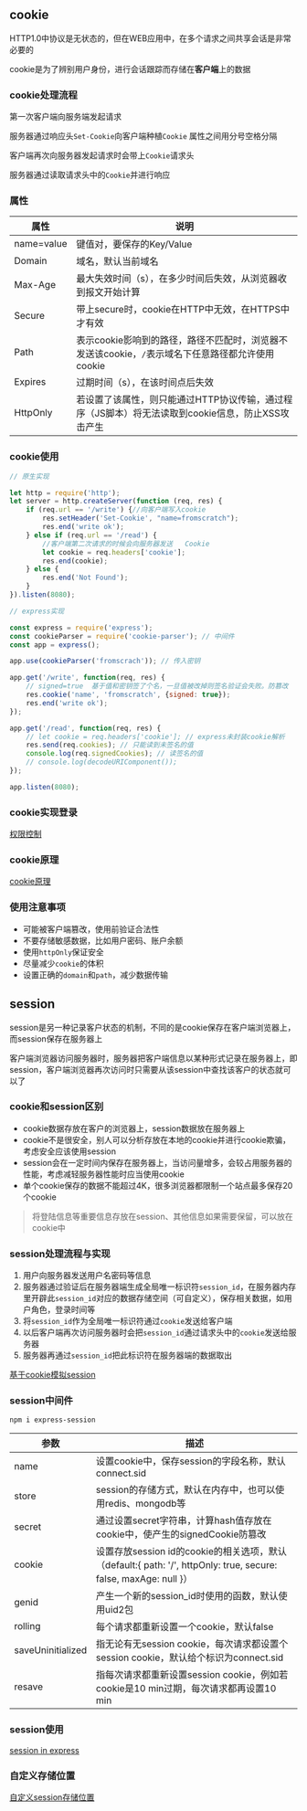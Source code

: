 ## cookie

HTTP1.0中协议是无状态的，但在WEB应用中，在多个请求之间共享会话是非常必要的

cookie是为了辨别用户身份，进行会话跟踪而存储在**客户端**上的数据



### cookie处理流程

第一次客户端向服务端发起请求

服务器通过响应头```Set-Cookie```向客户端种植```Cookie``` 属性之间用分号空格分隔

客户端再次向服务器发起请求时会带上```Cookie```请求头

服务器通过读取请求头中的```Cookie```并进行响应



### 属性

| 属性       | 说明                                                         |
| ---------- | ------------------------------------------------------------ |
| name=value | 键值对，要保存的Key/Value                                    |
| Domain     | 域名，默认当前域名                                           |
| Max-Age    | 最大失效时间（s），在多少时间后失效，从浏览器收到报文开始计算 |
| Secure     | 带上secure时，cookie在HTTP中无效，在HTTPS中才有效            |
| Path       | 表示cookie影响到的路径，路径不匹配时，浏览器不发送该cookie，```/```表示域名下任意路径都允许使用cookie |
| Expires    | 过期时间（s），在该时间点后失效                              |
| HttpOnly   | 若设置了该属性，则只能通过HTTP协议传输，通过程序（JS脚本）将无法读取到cookie信息，防止XSS攻击产生 |



### cookie使用

```javascript
// 原生实现

let http = require('http');
let server = http.createServer(function (req, res) {
    if (req.url == '/write') {//向客户端写入cookie
        res.setHeader('Set-Cookie', "name=fromscratch");
        res.end('write ok');
    } else if (req.url == '/read') {
        //客户端第二次请求的时候会向服务器发送   Cookie
        let cookie = req.headers['cookie'];
        res.end(cookie);
    } else {
        res.end('Not Found');
    }
}).listen(8080);
```

```javascript
// express实现

const express = require('express');
const cookieParser = require('cookie-parser'); // 中间件
const app = express();

app.use(cookieParser('fromscrach')); // 传入密钥

app.get('/write', function(req, res) {
    // signed=true  基于值和密钥签了个名，一旦值被改掉则签名验证会失败。防篡改
    res.cookie('name', 'fromscratch', {signed: true});
    res.end('write ok');
});

app.get('/read', function(req, res) {
    // let cookie = req.headers['cookie']; // express未封装cookie解析
    res.send(req.cookies); // 只能读到未签名的值
    console.log(req.signedCookies); // 读签名的值
    // console.log(decodeURIComponent());
});

app.listen(8080);
```



### cookie实现登录

[权限控制](cookie/cookieApp.js)



### cookie原理

[cookie原理](cookie/cookie.js)



### 使用注意事项

- 可能被客户端篡改，使用前验证合法性
- 不要存储敏感数据，比如用户密码、账户余额
- 使用```httpOnly```保证安全
- 尽量减少```cookie```的体积
- 设置正确的```domain```和```path```，减少数据传输



## session

session是另一种记录客户状态的机制，不同的是cookie保存在客户端浏览器上，而session保存在服务器上

客户端浏览器访问服务器时，服务器把客户端信息以某种形式记录在服务器上，即session，客户端浏览器再次访问时只需要从该session中查找该客户的状态就可以了



### cookie和session区别

- cookie数据存放在客户的浏览器上，session数据放在服务器上
- cookie不是很安全，别人可以分析存放在本地的cookie并进行cookie欺骗，考虑安全应该使用session
- session会在一定时间内保存在服务器上，当访问量增多，会较占用服务器的性能，考虑减轻服务器性能时应当使用cookie
- 单个cookie保存的数据不能超过4K，很多浏览器都限制一个站点最多保存20个cookie

> 将登陆信息等重要信息存放在session、其他信息如果需要保留，可以放在cookie中



### session处理流程与实现

1. 用户向服务器发送用户名密码等信息
2. 服务器通过验证后在服务器端生成全局唯一标识符```session_id```，在服务器内存里开辟此```session_id```对应的数据存储空间（可自定义），保存相关数据，如用户角色，登录时间等
3. 将```session_id```作为全局唯一标识符通过```cookie```发送给客户端
4. 以后客户端再次访问服务器时会把```session_id```通过请求头中的```cookie```发送给服务器
5. 服务器再通过```session_id```把此标识符在服务器端的数据取出


[基于cookie模拟session](cookie/session.js)



### session中间件

``` 
npm i express-session
```

| 参数              | 描述                                                         |
| ----------------- | ------------------------------------------------------------ |
| name              | 设置cookie中，保存session的字段名称，默认connect.sid         |
| store             | session的存储方式，默认在内存中，也可以使用redis、mongodb等  |
| secret            | 通过设置secret字符串，计算hash值存放在cookie中，使产生的signedCookie防篡改 |
| cookie            | 设置存放session id的cookie的相关选项，默认（default:{ path: '/', httpOnly: true, secure: false, maxAge: null }） |
| genid             | 产生一个新的session_id时使用的函数，默认使用uid2包           |
| rolling           | 每个请求都重新设置一个cookie，默认false                      |
| saveUninitialized | 指无论有无session cookie，每次请求都设置个session cookie，默认给个标识为connect.sid |
| resave            | 指每次请求都重新设置session cookie，例如若cookie是10 min过期，每次请求都再设置10 min |



### session使用

[session in express](cookie/sessionApp.js)



### 自定义存储位置

[自定义session存储位置](cookie/session-store.js)
